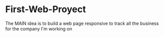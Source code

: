 # First-Web-Proyect

The MAIN idea is to build a web page responsive to track all the business for the company I'm working on 
